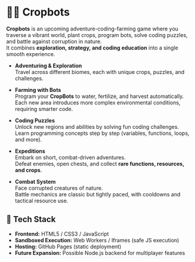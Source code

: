 # 🌱🤖 Cropbots

**Cropbots** is an upcoming adventure-coding-farming game where you traverse a vibrant world, plant crops, program bots, solve coding puzzles, and battle against corruption in nature.  
It combines **exploration, strategy, and coding education** into a single smooth experience.

- **Adventuring & Exploration**  
  Travel across different biomes, each with unique crops, puzzles, and challenges.  

- **Farming with Bots**  
  Program your **CropBots** to water, fertilize, and harvest automatically.  
  Each new area introduces more complex environmental conditions, requiring smarter code.  

- **Coding Puzzles**  
  Unlock new regions and abilities by solving fun coding challenges.  
  Learn programming concepts step by step (variables, functions, loops, and more).  

- **Expeditions**  
  Embark on short, combat-driven adventures.  
  Defeat enemies, open chests, and collect **rare functions, resources, and crops**.  

- **Combat System**  
  Face corrupted creatures of nature.  
  Battle mechanics are classic but tightly paced, with cooldowns and tactical resource use. 

## 🚀 Tech Stack

- **Frontend:** HTML5 / CSS3 / JavaScript  
- **Sandboxed Execution:** Web Workers / Iframes (safe JS execution)  
- **Hosting:** GitHub Pages (static deployment)  
- **Future Expansion:** Possible Node.js backend for multiplayer features
